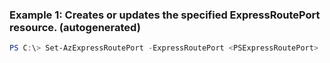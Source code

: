 ### Example 1: Creates or updates the specified ExpressRoutePort resource. (autogenerated)
```powershell
PS C:\> Set-AzExpressRoutePort -ExpressRoutePort <PSExpressRoutePort>
```


